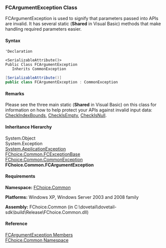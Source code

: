 ﻿### FCArgumentException Class

FCArgumentException is used to signify that parameters passed into APIs are invalid. It has several static (**Shared** in Visual Basic) methods that make handling required parameters easier.

#### Syntax

```vbnet
'Declaration

<SerializableAttribute()>
Public Class FCArgumentException 
   Inherits CommonException
```

```csharp
[SerializableAttribute()]
public class FCArgumentException : CommonException 
```

#### Remarks

Please see the three main static (**Shared** in Visual Basic) on this class for information on how to help protect your APIs against invalid input data: [CheckIndexBounds](FChoice.Common~FChoice.Common.FCArgumentException~CheckIndexBounds.md), [CheckIsEmpty](FChoice.Common~FChoice.Common.FCArgumentException~CheckIsEmpty.md), [CheckIsNull](FChoice.Common~FChoice.Common.FCArgumentException~CheckIsNull.md).

#### Inheritance Hierarchy

System.Object  
System.Exception  
[System.ApplicationException](#)  
[FChoice.Common.FCExceptionBase](FChoice.Common~FChoice.Common.FCExceptionBase.md)  
[FChoice.Common.CommonException](FChoice.Common~FChoice.Common.CommonException.md)  
**FChoice.Common.FCArgumentException**  

#### Requirements

**Namespace:** [FChoice.Common](FChoice.Common~FChoice.Common_namespace.md)

**Platforms:** Windows XP, Windows Server 2003 and 2008 family

**Assembly:** FChoice.Common (in C:\\dovetail\\dovetail-sdk\\build\\Release\\FChoice.Common.dll)

#### Reference

[FCArgumentException Members](FChoice.Common~FChoice.Common.FCArgumentException_members.md)  
[FChoice.Common Namespace](FChoice.Common~FChoice.Common_namespace.md)